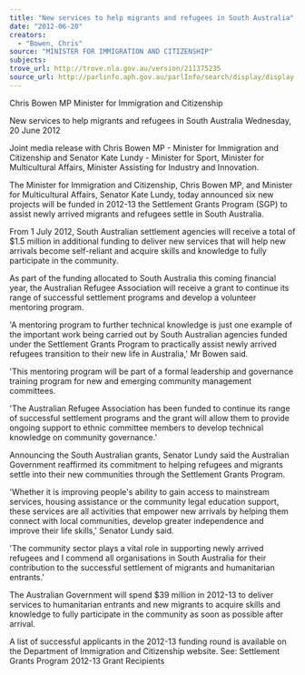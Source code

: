 ```yaml
---
title: "New services to help migrants and refugees in South Australia"
date: "2012-06-20"
creators:
  - "Bowen, Chris"
source: "MINISTER FOR IMMIGRATION AND CITIZENSHIP"
subjects:
trove_url: http://trove.nla.gov.au/version/211375235
source_url: http://parlinfo.aph.gov.au/parlInfo/search/display/display.w3p;query=Id%3A%22media/pressrel/2264702%22
---
```


 Chris Bowen MP  Minister for Immigration and Citizenship 

 New services to help migrants and refugees in  South Australia  Wednesday, 20 June 2012 

 Joint media release with Chris Bowen MP - Minister for Immigration and  Citizenship and Senator Kate Lundy - Minister for Sport, Minister for  Multicultural Affairs, Minister Assisting for Industry and Innovation. 

 The Minister for Immigration and Citizenship, Chris Bowen MP, and Minister for  Multicultural Affairs, Senator Kate Lundy, today announced six new projects will be  funded in 2012-13 the Settlement Grants Program (SGP) to assist newly arrived  migrants and refugees settle in South Australia. 

 From 1 July 2012, South Australian settlement agencies will receive a total of $1.5  million in additional funding to deliver new services that will help new arrivals  become self-reliant and acquire skills and knowledge to fully participate in the  community. 

 As part of the funding allocated to South Australia this coming financial year, the  Australian Refugee Association will receive a grant to continue its range of  successful settlement programs and develop a volunteer mentoring program. 

 'A mentoring program to further technical knowledge is just one example of the  important work being carried out by South Australian agencies funded under the  Settlement Grants Program to practically assist newly arrived refugees transition to  their new life in Australia,' Mr Bowen said. 

 'This mentoring program will be part of a formal leadership and governance training  program for new and emerging community management committees. 

 'The Australian Refugee Association has been funded to continue its range of  successful settlement programs and the grant will allow them to provide ongoing  support to ethnic committee members to develop technical knowledge on community  governance.' 

 Announcing the South Australian grants, Senator Lundy said the Australian  Government reaffirmed its commitment to helping refugees and migrants settle into  their new communities through the Settlement Grants Program. 

 'Whether it is improving people's ability to gain access to mainstream services,  housing assistance or the community legal education support, these services are all  activities that empower new arrivals by helping them connect with local communities,  develop greater independence and improve their life skills,' Senator Lundy said. 

 'The community sector plays a vital role in supporting newly arrived refugees and I  commend all organisations in South Australia for their contribution to the successful  settlement of migrants and humanitarian entrants.' 

 The Australian Government will spend $39 million in 2012-13 to deliver services to  humanitarian entrants and new migrants to acquire skills and knowledge to fully  participate in the community as soon as possible after arrival. 

 A list of successful applicants in the 2012-13 funding round is available on the  Department of Immigration and Citizenship website.  See: Settlement Grants Program 2012-13 Grant Recipients 

